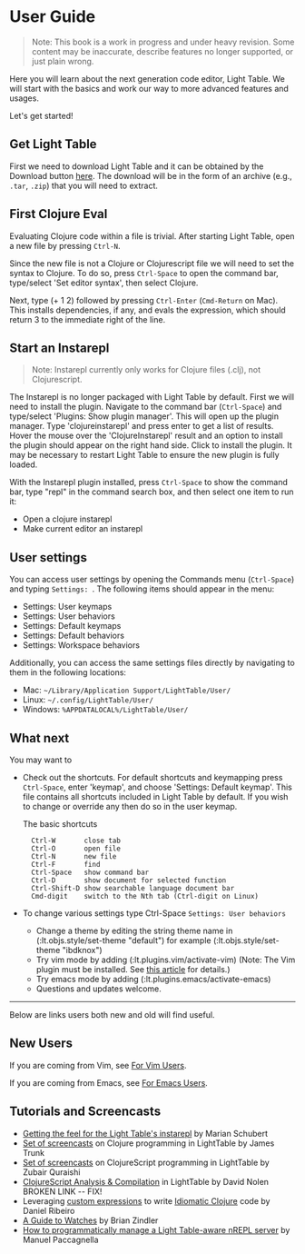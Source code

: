   # User Guide

> Note: This book is a work in progress and under heavy revision. Some content may be inaccurate, describe features no longer supported, or just plain wrong.

Here you will learn about the next generation code editor, Light Table. We will start with the basics and work our way to more advanced features and usages.

Let's get started!

## Get Light Table

First we need to download Light Table and it can be obtained by the Download button [here](http://www.lighttable.com/). The download will be in the form of an archive (e.g., `.tar`, `.zip`) that you will need to extract.

## First Clojure Eval

Evaluating Clojure code within a file is trivial. After starting Light Table, open a new file by pressing `Ctrl-N`. 

Since the new file is not a Clojure or Clojurescript file we will need to set the syntax to Clojure. To do so, press `Ctrl-Space` to open the command bar, type/select 'Set editor syntax', then select Clojure.

Next, type (+ 1 2) followed by pressing `Ctrl-Enter` (`Cmd-Return` on Mac). This installs dependencies, if any, and evals the expression, which should return 3 to the immediate right of the line.

## Start an Instarepl

> Note: Instarepl currently only works for Clojure files (.clj), not Clojurescript.

The Instarepl is no longer packaged with Light Table by default. First we will need to install the plugin. Navigate to the command bar (`Ctrl-Space`) and type/select 'Plugins: Show plugin manager'. This will open up the plugin manager. Type 'clojureinstarepl' and press enter to get a list of results. Hover the mouse over the 'ClojureInstarepl' result and an option to install the plugin should appear on the right hand side. Click to install the plugin. It may be necessary to restart Light Table to ensure the new plugin is fully loaded.

With the Instarepl plugin installed, press `Ctrl-Space` to show the command bar, type "repl" in the command search box, and then select one item to run it:

  * Open a clojure instarepl
  * Make current editor an instarepl

## User settings
You can access user settings by opening the Commands menu (`Ctrl-Space`) and typing `Settings: `. The following items should appear in the menu:

* Settings: User keymaps
* Settings: User behaviors
* Settings: Default keymaps
* Settings: Default behaviors
* Settings: Workspace behaviors

Additionally, you can access the same settings files directly by navigating to them in the following locations:

  * Mac: `~/Library/Application Support/LightTable/User/`
  * Linux: `~/.config/LightTable/User/`
  * Windows: `%APPDATALOCAL%/LightTable/User/`

## What next

You may want to

  * Check out the shortcuts. For default shortcuts and keymapping press `Ctrl-Space`, enter 'keymap', and choose 'Settings: Default keymap'. This file contains all shortcuts included in Light Table by default. If you wish to change or override any then do so in the user keymap.  

    The basic shortcuts
    ~~~
      Ctrl-W       close tab
      Ctrl-O       open file
      Ctrl-N       new file
      Ctrl-F       find
      Ctrl-Space   show command bar
      Ctrl-D       show document for selected function
      Ctrl-Shift-D show searchable language document bar
      Cmd-digit    switch to the Nth tab (Ctrl-digit on Linux)
    ~~~

  * To change various settings type Ctrl-Space `Settings: User behaviors`

    * Change a theme by editing the string theme name in (:lt.objs.style/set-theme "default") for example (:lt.objs.style/set-theme "ibdknox")
    * Try vim mode by adding (:lt.plugins.vim/activate-vim) (Note: The Vim plugin must be installed. See [this article](https://groups.google.com/forum/?fromgroups#!topic/light-table-discussion/TuJmH5Bpo2c) for details.)
    * Try emacs mode by adding (:lt.plugins.emacs/activate-emacs)
    * Questions and updates welcome.

---

Below are links users both new and old will find useful. 

## New Users

If you are coming from Vim, see [For Vim Users](/for-emac-users.md).

If you are coming from Emacs, see [For Emacs Users](/for-vim-users.md).

## Tutorials and Screencasts

  * [Getting the feel for the Light Table's instarepl](http://blog.maio.cz/2013/08/getting-feel-for-light-tables-instarepl.html) by Marian Schubert
  * [Set of screencasts](http://www.youtube.com/user/Misophistful/videos) on Clojure programming in LightTable by James Trunk
  * [Set of screencasts](http://www.zubairquraishi.com/zubairquraishi/clojurescript--light-table.html) on ClojureScript programming in LightTable by Zubair Quraishi
  * [ClojureScript Analysis & Compilation](http://swannodette.github.io/2014/01/14/clojurescript-analysis--compilation/) in LightTable by David Nolen  BROKEN LINK -- FIX!
  * Leveraging [custom expressions](https://groups.google.com/forum/#!topic/light-table-discussion/lyFzPGI2XMs) to write [Idiomatic Clojure](https://metaphysicaldeveloper.wordpress.com/2013/11/18/idiomatic-clojure-with-lighttable/) code by Daniel Ribeiro
  * [A Guide to Watches](https://medium.com/@zindlerb/guide-to-light-table-watches-fad560f698d3) by Brian Zindler
  * [How to programmatically manage a Light Table-aware nREPL server](http://manuelp.herokuapp.com/posts/14) by Manuel Paccagnella
